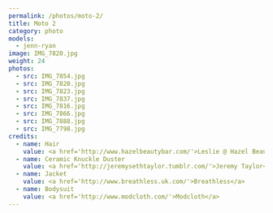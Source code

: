 ```yaml
---
permalink: /photos/moto-2/
title: Moto 2
category: photo
models:
  - jenn-ryan
image: IMG_7820.jpg
weight: 24
photos:
  - src: IMG_7854.jpg
  - src: IMG_7820.jpg
  - src: IMG_7823.jpg
  - src: IMG_7837.jpg
  - src: IMG_7816.jpg
  - src: IMG_7866.jpg
  - src: IMG_7888.jpg
  - src: IMG_7798.jpg
credits:
  - name: Hair
    value: <a href='http://www.hazelbeautybar.com/'>Leslie @ Hazel Beauty Bar</a>
  - name: Ceramic Knuckle Duster
    value: <a href='http://jeremysethtaylor.tumblr.com/'>Jeremy Taylor</a>
  - name: Jacket
    value: <a href='http://www.breathless.uk.com/'>Breathless</a>
  - name: Bodysuit
    value: <a href='http://www.modcloth.com/'>Modcloth</a>
---
```

